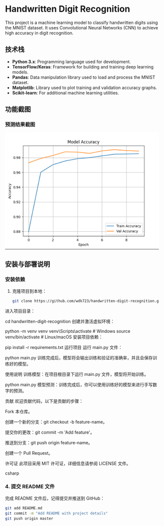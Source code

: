 # Handwritten Digit Recognition

This project is a machine learning model to classify handwritten digits using the MNIST dataset. It uses Convolutional Neural Networks (CNN) to achieve high accuracy in digit recognition.


## 技术栈

- **Python 3.x**: Programming language used for development.
- **TensorFlow/Keras**: Framework for building and training deep learning models.
- **Pandas**: Data manipulation library used to load and process the MNIST dataset.
- **Matplotlib**: Library used to plot training and validation accuracy graphs.
- **Scikit-learn**: For additional machine learning utilities.


## 功能截图

### 预测结果截图
![Prediction Result](images/1.png)



## 安装与部署说明

### 安装依赖

1. 克隆项目到本地：

   ```bash
   git clone https://github.com/wdk723/handwritten-digit-recognition.git

进入项目目录：


cd handwritten-digit-recognition
创建并激活虚拟环境：


python -m venv venv
venv\Scripts\activate  # Windows
source venv/bin/activate  # Linux/macOS
安装项目依赖：


pip install -r requirements.txt
运行项目
运行 main.py 文件：


python main.py
训练完成后，模型将会输出训练和验证的准确率，并且会保存训练好的模型。

使用说明
训练模型：在项目根目录下运行 main.py 文件，模型将开始训练。

python main.py
模型预测：训练完成后，你可以使用训练好的模型来进行手写数字的预测。

贡献
欢迎贡献代码，以下是贡献的步骤：

Fork 本仓库。

创建一个新的分支：git checkout -b feature-name。

提交你的更改：git commit -m 'Add feature'。

推送到分支：git push origin feature-name。

创建一个 Pull Request。

许可证
此项目采用 MIT 许可证，详细信息请参阅 LICENSE 文件。

csharp


### 4. 提交 README 文件

完成 README 文件后，记得提交并推送到 GitHub：

```bash
git add README.md
git commit -m "Add README with project details"
git push origin master
